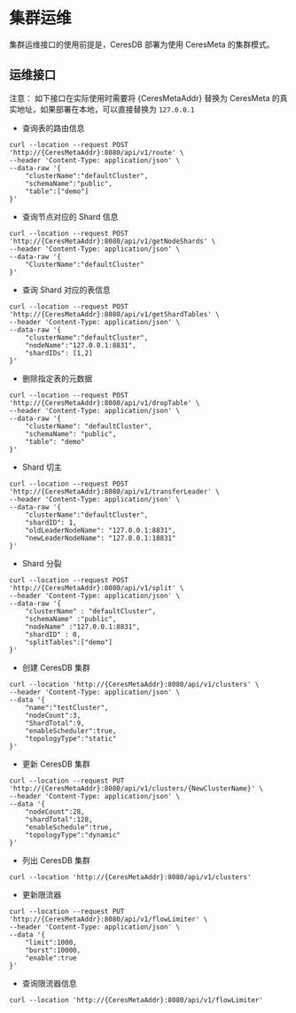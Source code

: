 # 集群运维

集群运维接口的使用前提是，CeresDB 部署为使用 CeresMeta 的集群模式。

## 运维接口

注意： 如下接口在实际使用时需要将 {CeresMetaAddr} 替换为 CeresMeta 的真实地址，如果部署在本地，可以直接替换为 `127.0.0.1`

- 查询表的路由信息

```
curl --location --request POST 'http://{CeresMetaAddr}:8080/api/v1/route' \
--header 'Content-Type: application/json' \
--data-raw '{
    "clusterName":"defaultCluster",
    "schemaName":"public",
    "table":["demo"]
}'
```

- 查询节点对应的 Shard 信息

```
curl --location --request POST 'http://{CeresMetaAddr}:8080/api/v1/getNodeShards' \
--header 'Content-Type: application/json' \
--data-raw '{
    "ClusterName":"defaultCluster"
}'
```

- 查询 Shard 对应的表信息

```
curl --location --request POST 'http://{CeresMetaAddr}:8080/api/v1/getShardTables' \
--header 'Content-Type: application/json' \
--data-raw '{
    "clusterName":"defaultCluster",
    "nodeName":"127.0.0.1:8831",
    "shardIDs": [1,2]
}'
```

- 删除指定表的元数据

```
curl --location --request POST 'http://{CeresMetaAddr}:8080/api/v1/dropTable' \
--header 'Content-Type: application/json' \
--data-raw '{
    "clusterName": "defaultCluster",
    "schemaName": "public",
    "table": "demo"
}'
```

- Shard 切主

```
curl --location --request POST 'http://{CeresMetaAddr}:8080/api/v1/transferLeader' \
--header 'Content-Type: application/json' \
--data-raw '{
    "clusterName":"defaultCluster",
    "shardID": 1,
    "oldLeaderNodeName": "127.0.0.1:8831",
    "newLeaderNodeName": "127.0.0.1:18831"
}'
```

- Shard 分裂

```
curl --location --request POST 'http://{CeresMetaAddr}:8080/api/v1/split' \
--header 'Content-Type: application/json' \
--data-raw '{
    "clusterName" : "defaultCluster",
    "schemaName" :"public",
    "nodeName" :"127.0.0.1:8831",
    "shardID" : 0,
    "splitTables":["demo"]
}'
```

- 创建 CeresDB 集群

```
curl --location 'http://{CeresMetaAddr}:8080/api/v1/clusters' \
--header 'Content-Type: application/json' \
--data '{
    "name":"testCluster",
    "nodeCount":3,
    "ShardTotal":9,
    "enableScheduler":true,
    "topologyType":"static"
}'
```

- 更新 CeresDB 集群

```
curl --location --request PUT 'http://{CeresMetaAddr}:8080/api/v1/clusters/{NewClusterName}' \
--header 'Content-Type: application/json' \
--data '{
    "nodeCount":28,
    "shardTotal":128,
    "enableSchedule":true,
    "topologyType":"dynamic"
}'
```

- 列出 CeresDB 集群

```
curl --location 'http://{CeresMetaAddr}:8080/api/v1/clusters'
```

- 更新限流器

```
curl --location --request PUT 'http://{CeresMetaAddr}:8080/api/v1/flowLimiter' \
--header 'Content-Type: application/json' \
--data '{
    "limit":1000,
    "burst":10000,
    "enable":true
}'
```

- 查询限流器信息

```
curl --location 'http://{CeresMetaAddr}:8080/api/v1/flowLimiter'
```